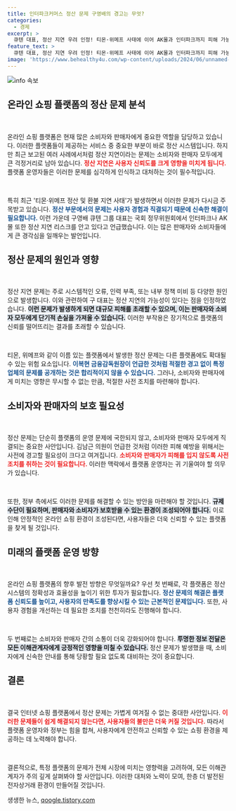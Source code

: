 ```yaml
---
title: 인터파크커머스 정산 문제 구영배의 경고는 무엇?
categories:
  - 경제
excerpt: >
  큐텐 대표, 정산 지연 우려 인정! 티몬·위메프 사태에 이어 AK몰과 인터파크까지 피해 가능성 경고. 소비자 보호는 어떻게?
feature_text: >
  큐텐 대표, 정산 지연 우려 인정! 티몬·위메프 사태에 이어 AK몰과 인터파크까지 피해 가능성 경고. 소비자 보호는 어떻게?
image: 'https://www.behealthy4u.com/wp-content/uploads/2024/06/unnamed-file.png'
---
```


<p><img src="https://www.behealthy4u.com/wp-content/uploads/2024/06/unnamed-file.png" alt="info 속보" /></p>

<h2 data-ke-size="size26">온라인 쇼핑 플랫폼의 정산 문제 분석</h2>

<p data-ke-size="size16">&nbsp;</p>

<p>온라인 쇼핑 플랫폼은 현재 많은 소비자와 판매자에게 중요한 역할을 담당하고 있습니다. 이러한 플랫폼들이 제공하는 서비스 중 중요한 부분이 바로 정산 시스템입니다. 하지만 최근 보고된 여러 사례에서처럼 정산 지연이라는 문제는 소비자와 판매자 모두에게 큰 걱정거리로 남아 있습니다. <b><span style="color: #ee2323;">정산 지연은 사용자 신뢰도를 크게 영향을 미치게 됩니다.</span></b> 플랫폼 운영자들은 이러한 문제를 심각하게 인식하고 대처하는 것이 필수적입니다.</p>

<p data-ke-size="size16">&nbsp;</p>

<p>특히 최근 '티몬·위메프 정산 및 환불 지연 사태'가 발생하면서 이러한 문제가 다시금 주목받고 있습니다. <b><span style="color: #1a5490;">정산 부문에서의 문제는 사용자 경험과 직결되기 때문에 신속한 해결이 필요합니다.</span></b> 이런 가운데 구영배 큐텐 그룹 대표는 국회 정무위원회에서 인터파크나 AK몰 또한 정산 지연 리스크를 안고 있다고 언급했습니다. 이는 많은 판매자와 소비자들에게 큰 경각심을 일깨우는 발언입니다.</p>

<h2 data-ke-size="size26">정산 문제의 원인과 영향</h2>

<p data-ke-size="size16">&nbsp;</p>

<p>정산 지연 문제는 주로 시스템적인 오류, 인력 부족, 또는 내부 정책 미비 등 다양한 원인으로 발생합니다. 이와 관련하여 구 대표는 정산 지연의 가능성이 있다는 점을 인정하였습니다. <b><span style="background-color: #21538527;">이런 문제가 발생하게 되면 대규모 피해를 초래할 수 있으며, 이는 판매자와 소비자 모두에게 단기적 손실을 가져올 수 있습니다.</span></b> 이러한 부작용은 장기적으로 플랫폼의 신뢰를 떨어뜨리는 결과를 초래할 수 있습니다.</p>

<p data-ke-size="size16">&nbsp;</p>

<p>티몬, 위메프와 같이 이름 있는 플랫폼에서 발생한 정산 문제는 다른 플랫폼에도 확대될 수 있는 위험 요소입니다. <b><span style="color: #1a5490;">이복현 금융감독원장이 언급한 것처럼 적절한 경고 없이 특정 업체의 문제를 공개하는 것은 합리적이지 않을 수 있습니다.</span></b> 그러나, 소비자와 판매자에게 미치는 영향은 무시할 수 없는 만큼, 적절한 사전 조치를 마련해야 합니다.</p>

<h2 data-ke-size="size26">소비자와 판매자의 보호 필요성</h2>

<p data-ke-size="size16">&nbsp;</p>

<p>정산 문제는 단순히 플랫폼의 운영 문제에 국한되지 않고, 소비자와 판매자 모두에게 직결되는 중요한 사안입니다. 김남근 의원이 언급한 것처럼 이러한 피해 예방을 위해서는 사전에 경고할 필요성이 크다고 여겨집니다. <b><span style="color: #ee2323;">소비자와 판매자가 피해를 입지 않도록 사전 조치를 취하는 것이 필요합니다.</span></b> 이러한 맥락에서 플랫폼 운영자는 귀 기울여야 할 의무가 있습니다.</p>

<p data-ke-size="size16">&nbsp;</p>

<p>또한, 정부 측에서도 이러한 문제를 해결할 수 있는 방안을 마련해야 할 것입니다. <b><span style="background-color: #21538527;">규제 수단이 필요하며, 판매자와 소비자가 보호받을 수 있는 환경이 조성되어야 합니다.</span></b> 이로 인해 안정적인 온라인 쇼핑 환경이 조성된다면, 사용자들은 더욱 신뢰할 수 있는 플랫폼을 찾게 될 것입니다.</p>

<h2 data-ke-size="size26">미래의 플랫폼 운영 방향</h2>

<p data-ke-size="size16">&nbsp;</p>

<p>온라인 쇼핑 플랫폼의 향후 발전 방향은 무엇일까요? 우선 첫 번째로, 각 플랫폼은 정산 시스템의 정확성과 효율성을 높이기 위한 투자가 필요합니다. <b><span style="color: #1a5490;">정산 문제의 해결은 플랫폼 신뢰도를 높이고, 사용자의 만족도를 향상시킬 수 있는 근본적인 문제입니다.</span></b> 또한, 사용자 경험을 개선하는 데 필요한 조치를 천천히라도 진행해야 합니다.</p>

<p data-ke-size="size16">&nbsp;</p>

<p>두 번째로는 소비자와 판매자 간의 소통이 더욱 강화되어야 합니다. <b><span style="background-color: #21538527;">투명한 정보 전달은 모든 이해관계자에게 긍정적인 영향을 미칠 수 있습니다.</span></b> 정산 문제가 발생했을 때, 소비자에게 신속한 안내를 통해 당황할 필요 없도록 대비하는 것이 중요합니다.</p>

<h2 data-ke-size="size26">결론</h2>

<p data-ke-size="size16">&nbsp;</p>

<p>결국 인터넷 쇼핑 플랫폼에서 정산 문제는 가볍게 여겨질 수 없는 중대한 사안입니다. <b><span style="color: #ee2323;">이러한 문제들이 쉽게 해결되지 않는다면, 사용자들의 불만은 더욱 커질 것입니다.</span></b> 따라서 플랫폼 운영자와 정부는 힘을 합쳐, 사용자에게 안전하고 신뢰할 수 있는 쇼핑 환경을 제공하는 데 노력해야 합니다. </p>

<p data-ke-size="size16">&nbsp;</p>

<p>결론적으로, 특정 플랫폼의 문제가 전체 시장에 미치는 영향력을 고려하여, 모든 이해관계자가 주의 깊게 살펴봐야 할 사안입니다. 이러한 대처와 노력이 모여, 한층 더 발전된 전자상거래 환경이 만들어질 것입니다.</p>
생생한 뉴스, <a href="https://qoogle.tistory.com" rel="dofollow">qoogle.tistory.com</a>


